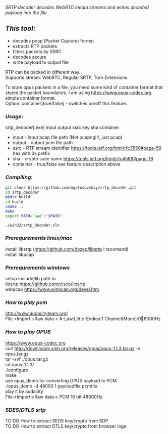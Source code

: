 *SRTP decoder decodes WebRTC media streams and writes decoded payload into the file*


## *This tool:*
 * decodes pcap (Packet Capture) format
 * extracts RTP packets
 * filters packets by SSRC
 * decodes secure
 * write payload to output file

RTP can be packed in different way.  
Supports stream: WebRTC, Regular SRTP, Turn Extensions.  

To store opus packets in a file, you need some kind of container format that stores the packet boundaries. I am using https://www.opus-codec.org simple container format.  
Option: container[true/false] - switches on/off this feature.  
  
  
### *Usage:*
 srtp_decoder[.exe] input output ssrc key sha container
 * input - input pcap file path (Not pcapng!!!, just pcap)
 * output - output pcm file path 
 * ssrc - RTP stream identifier https://tools.ietf.org/html/rfc3550#page-59 hex with 0x prefix
 * sha - crypto suite name https://tools.ietf.org/html/rfc4568#page-16
 * container - true/false see feature description above

### *Compiling:*

```bash
git clone https://github.com/ogolosovskiy/srtp_decoder.git
cd srtp_decoder
mkdir build
cd build
cmake ..
make
export PATH=`pwd`:"$PATH"
```

```bash
./win32/srtp_decoder.sln
```

### *Prerequrements linux/mac*
install libsrtp (https://github.com/dozeo/libsrtp I recomend)  
install libpcap  
  
### *Prerequrements windows*
  
setup include/lib path to   
libsrtp  https://github.com/cisco/libsrtp  
winpcap https://www.winpcap.org/devel.htm  
 

### *How to play pcm*  
http://www.audacityteam.org/  
File->Import->Raw data-> A-Law:Little-Endian:1 Channel(Mono):0:100:8000Hz  


### *How to play OPUS*  
https://www.opus-codec.org  
curl  http://downloads.xiph.org/releases/opus/opus-1.1.3.tar.gz -o opus.tar.gz  
tar -xvf ./opus.tar.gz  
cd opus-1.1.3/  
./configure  
make  
use opus_demo for converting OPUS payload to PCM  
 ./opus_demo -d 48000 1 payloadfile pcmfile  
play it by audacity  
File->Import->Raw data-> PCM 16 bit 48000Hz  
  
  
### *SDES/DTLS srtp*  

TO DO How to extract SEDS key/crypto from SDP  
TO DO How to extract DTLS key/crypto from browser logs









